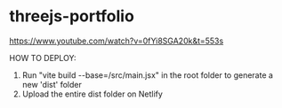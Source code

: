 # threejs-portfolio
 https://www.youtube.com/watch?v=0fYi8SGA20k&t=553s

HOW TO DEPLOY:
1. Run "vite build --base=/src/main.jsx" in the root folder to generate a new 'dist' folder
2. Upload the entire dist folder on Netlify
